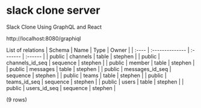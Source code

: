 # slack clone server 
Slack Clone Using GraphQL and React

http://localhost:8080/graphiql

   List of relations
| Schema |      Name       |   Type   |  Owner  |
| :----  | :-------------- | :------- | :------ |
| public | channels        | table    | stephen |
| public | channels_id_seq | sequence | stephen |
| public | member          | table    | stephen |
| public | messages        | table    | stephen |
| public | messages_id_seq | sequence | stephen |
| public | teams           | table    | stephen |
| public | teams_id_seq    | sequence | stephen |
| public | users           | table    | stephen |
| public | users_id_seq    | sequence | stephen |

(9 rows)
